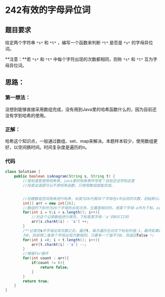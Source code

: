 # 242有效的字母异位词

## 题目要求

给定两个字符串 `*s*` 和 `*t*` ，编写一个函数来判断 `*t*` 是否是 `*s*` 的字母异位词。

**注意：**若 `*s*` 和 `*t*` 中每个字符出现的次数都相同，则称 `*s*` 和 `*t*` 互为字母异位词。

## 思路：

### 第一想法：

没想到能够直接采用数组完成，没有用到Java里的哈希函数什么的，因为目前还没有学到哈希的使用。

### 正解：

哈希这个知识点，一般通过数组、set、map来解决。本题样本较少，使用数组更好，以空间换时间。时间复杂度是遍历的n。

### 代码

```java
class Solution {
    public boolean isAnagram(String s, String t) {
        //我知道是使用哈希表，java里的哈希表咋写呢？目前还没学到这里
        //但是这道题可以不用哈希函数，只使用数组就能完成。


        //创建数组空间用来进行哈希，长度为26代表26个字母在s中出现的次数，初始默认为0
        int[] arr = new int[26];
        //数组的下标作为26个字母的出现次序，位置是相对的，用某个字母-a作为下标。a自然就是0
        for(int i = 0;i < s.length(); i++){
            //对这个记录数组进行填充，下标是某字母-'a'的ASCII码
            arr[s.charAt(i) - 'a'] ++;
        }
        /**记录完s中字母出现次数之后，遍历t，每次遍历在对应下标处的值-1，最终如果新数组全
        为0，则说明二者各个字母出现次数相同。只要有一个值不为0，则返回false */
        for(int i =0; i < t.length(); i++){
            arr[t.charAt(i) -'a'] --;
        }
        //增强for循环
        for(int count : arr){
            if(count != 0){
                return false;
            }
        }
        return true;
    }
}
```